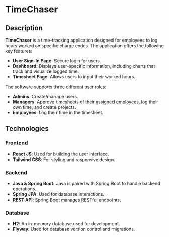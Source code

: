 # TimeChaser

## Description

**TimeChaser** is a time-tracking application designed for employees to log hours worked on specific charge codes. The application offers the following key features:

- **User Sign-In Page**: Secure login for users.
- **Dashboard**: Displays user-specific information, including charts that track and visualize logged time.
- **Timesheet Page**: Allows users to input their worked hours.

The software supports three different user roles:

- **Admins**: Create/manage users.
- **Managers**: Approve timesheets of their assigned employees, log their own time, and create projects.
- **Employees**: Log their time in the timesheet.

## Technologies

### Frontend

- **React JS**: Used for building the user interface.
- **Tailwind CSS**: For styling and responsive design.

### Backend

- **Java & Spring Boot**: Java is paired with Spring Boot to handle backend operations.
- **Spring JPA**: Used for database interactions.
- **REST API**: Spring Boot manages RESTful endpoints.

### Database

- **H2**: An in-memory database used for development.
- **Flyway**: Used for database version control and migrations.
